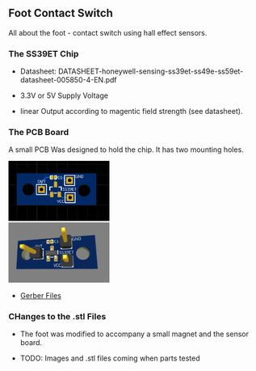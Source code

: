 ## Foot Contact Switch

All about the foot - contact switch using hall effect sensors.

### The SS39ET Chip
* Datasheet: DATASHEET-honeywell-sensing-ss39et-ss49e-ss59et-datasheet-005850-4-EN.pdf

* 3.3V or 5V Supply Voltage
* linear Output according to magentic field strength (see datasheet).

### The PCB Board
A small PCB Was designed to hold the chip. It has two mounting holes.

<img src="2D_Pcb_View.png" width="200"><br>
<img src="3D_Pcb_View.png" width="200"><br>

* [Gerber Files](Solo12-Robot/Foot-Contact-Switch/Gerber_PCB_2020-11-27_11-35-32_2020-11-27_13-27-24.zip)

### CHanges to the .stl Files

* The foot was modified to accompany a small magnet and the sensor board.

* TODO: Images and .stl files coming when parts tested
